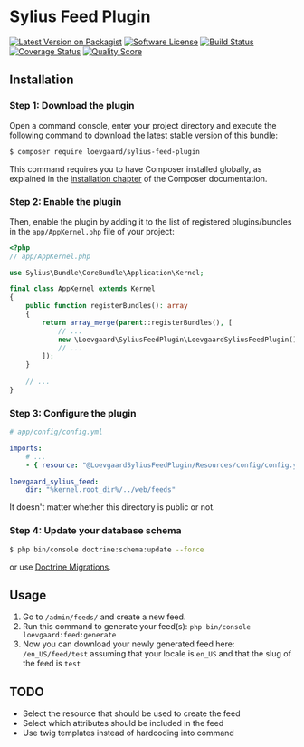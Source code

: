 # Sylius Feed Plugin

[![Latest Version on Packagist][ico-version]][link-packagist]
[![Software License][ico-license]](LICENSE)
[![Build Status][ico-travis]][link-travis]
[![Coverage Status][ico-scrutinizer]][link-scrutinizer]
[![Quality Score][ico-code-quality]][link-code-quality]

## Installation

### Step 1: Download the plugin

Open a command console, enter your project directory and execute the following command to download the latest stable version of this bundle:

```bash
$ composer require loevgaard/sylius-feed-plugin
```

This command requires you to have Composer installed globally, as explained in the [installation chapter](https://getcomposer.org/doc/00-intro.md) of the Composer documentation.


### Step 2: Enable the plugin

Then, enable the plugin by adding it to the list of registered plugins/bundles
in the `app/AppKernel.php` file of your project:

```php
<?php
// app/AppKernel.php

use Sylius\Bundle\CoreBundle\Application\Kernel;

final class AppKernel extends Kernel
{
    public function registerBundles(): array
    {
        return array_merge(parent::registerBundles(), [
            // ...
            new \Loevgaard\SyliusFeedPlugin\LoevgaardSyliusFeedPlugin(),
            // ...
        ]);
    }
    
    // ...
}
```

### Step 3: Configure the plugin

```yaml
# app/config/config.yml

imports:
    # ...
    - { resource: "@LoevgaardSyliusFeedPlugin/Resources/config/config.yml" }

loevgaard_sylius_feed:
    dir: "%kernel.root_dir%/../web/feeds"
```

It doesn't matter whether this directory is public or not.

### Step 4: Update your database schema
```bash
$ php bin/console doctrine:schema:update --force
```

or use [Doctrine Migrations](https://symfony.com/doc/master/bundles/DoctrineMigrationsBundle/index.html).

## Usage

1. Go to `/admin/feeds/` and create a new feed.
2. Run this command to generate your feed(s): `php bin/console loevgaard:feed:generate`
3. Now you can download your newly generated feed here: `/en_US/feed/test` assuming that your locale is `en_US` and that the slug of the feed is `test`

## TODO
- Select the resource that should be used to create the feed
- Select which attributes should be included in the feed
- Use twig templates instead of hardcoding into command

[ico-version]: https://img.shields.io/packagist/v/loevgaard/sylius-feed-plugin.svg?style=flat-square
[ico-license]: https://img.shields.io/badge/license-MIT-brightgreen.svg?style=flat-square
[ico-travis]: https://img.shields.io/travis/loevgaard/SyliusFeedPlugin/master.svg?style=flat-square
[ico-scrutinizer]: https://img.shields.io/scrutinizer/coverage/g/loevgaard/SyliusFeedPlugin.svg?style=flat-square
[ico-code-quality]: https://img.shields.io/scrutinizer/g/loevgaard/SyliusFeedPlugin.svg?style=flat-square

[link-packagist]: https://packagist.org/packages/loevgaard/sylius-feed-plugin
[link-travis]: https://travis-ci.org/loevgaard/SyliusFeedPlugin
[link-scrutinizer]: https://scrutinizer-ci.com/g/loevgaard/SyliusFeedPlugin/code-structure
[link-code-quality]: https://scrutinizer-ci.com/g/loevgaard/SyliusFeedPlugin